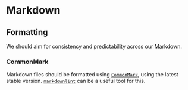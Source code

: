 # Markdown

## Formatting

We should aim for consistency and predictability across our Markdown.

### CommonMark

Markdown files should be formatted using [`CommonMark`](https://commonmark.org/),
using the latest
stable version.
[`markdownlint`](https://github.com/DavidAnson/markdownlint) can be a useful
 tool for this.  
